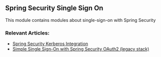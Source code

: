 ## Spring Security Single Sign On

This module contains modules about single-sign-on with Spring Security

### Relevant Articles:

- [Spring Security Kerberos Integration](https://www.baeldung.com/spring-security-kerberos-integration)
- [Simple Single Sign-On with Spring Security OAuth2 (legacy stack)](https://www.baeldung.com/sso-spring-security-oauth2-legacy)
